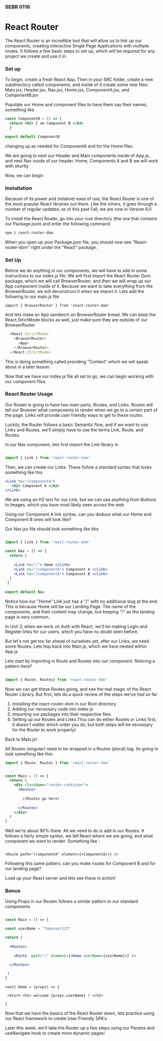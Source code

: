 ### SEBR 0116

# React Router

The React Router is an incredible tool that will allow us to link up our components, creating interactive Single Page Applications with multiple routes.
It follows a few basic steps to set up, which will be required for any project we create and use it in.

### Set up

To begin, create a fresh React App. Then in your SRC folder, create a new subdirectory called components, and inside of it create some new files: 
Main.jsx, Header.jsx, Nav.jsx, Home.jsx, ComponentA.jsx, and ComponentB.jsx

Populate our Home and component files to have them say their names, something like

```jsx
const ComponentB = () => {
  return <h2> I am Component B </h2>
  }

export default ComponentB
```

changing up as needed for ComponentA and for the Home files.

We are going to nest our Header and Main components inside of App.js, and nest Nav inside of our header. Home, Components A and B we will work with shortly. 


Now, we can begin

### Installation

Because of its power and (relative) ease of use, the React Router is one of the most popular React libraries out there. Like the others, it goes through a number of regular updates; as of this past Fall, we are now in Version 6.0

To install the React Router, go into your root directory (the one that contains our Package.json) and enter the following command

```sh
npm i react-router-dom
```

When you open up your Package.json file, you should now see "React-router-dom"  right under the "React" package.

### Set Up

Before we do anything in our components, we will have to add in some instructions to our index.js file. 
We will first import the React Router Dom package, which we will call BrowserRouter, and then we will wrap up our App component inside of it. Because we want to take everything from the BrowserRouter, we will deconstruct it when we import it. Lets add the following to our main.js file

```
import { BrowserRouter } from 'react-router-dom'
```

And lets make an App sandwich on BrowserRouter bread. We can keep the React.StrictMode blocks as well, just make sure they are outside of our BrowserRouter

```main.js
  <React.StrictMode>
    <BrowserRouter>
      <App>
    </BrowserRouter>
  </React.StrictMode>
```

This is doing something called providing "Context" which we will speak about in a later lesson.

Now that we have our Index.js file all set to go, we can begin working with our component files.



### React Router Usage

Our Router is going to have two main parts, Routes, and Links. Routes will tell our Browser what components to render when we go to a certain part of the page. Links will provide user friendly ways to get to these routes.


Luckily, the Router follows a basic Semantic flow, and if we want to use Links and Routes, we'll simply have to use the terms Link, Route, and Routes.


In our Nav component, lets first import the Link library in

```Nav.jsx

import { Link } from 'react-router-dom'

```

Then, we can create our Links. These follow a standard syntax that looks something like this

```jsx
<Link to="/componentA">
   <h2> Component A </h2>
</Link>

```

We are using an H2 text for our Link, but we can use anything from Buttons to Images, which you have most likely seen across the web

Using our Component A link syntax, can you deduce what our Home and Component B ones will look like?


Our Nav.jsx file should look something like this

```jsx

import { Link } from 'react-router-dom'

const Nav = () => {
  return (
  
    <Link to="/"> Home </Link>
    <Link to="/componentA"> Component A </Link>
    <Link to="/componentB"> Component B </Link>
  )
 }
 
export default Nav
```

Notice how our "Home" Link just has a "/" with no additional slug at the end. This is because Home will be our Landing Page. The name of the components, and their content may change, but keeping "/" as the landing page is very common. 

In Unit 3, when we work on Auth with React, we'll be making Login and Register links for our users, which you have no doubt seen before.

But let's not get too far ahead of ourselves yet, after our Links, we need some Routes. Lets hop back into Main.js, which we have nested within App.js


Lets start by importing in Route and Routes into our component. Noticing a pattern here? 

```jsx
 
import { Route, Routes} from 'react-router-dom'

```


Now we can get these Routes going, and see the real magic of the React Router Library. But first, lets do a quick review of the steps we've had so far

1) Installing the react-router-dom in our Root directory
2) Adding our necessary code into index.js
3) Importing our packages into their respective files
4) Setting up our Routes and Links (You can do either Routes or Links first, it doesn't matter which order you do, but both steps will be necessary for the Router to work properly)


Back to Main.js!

All Routes (singular) need to be wrapped in a Routes (plural) tag. Its going to look something like this:

```jsx
import { Route, Routes } from 'react-router-dom'


const Main = () => {
  return (
    <div className="routes-container">
      <Routes>
      
        //Routes go here!
      
      </Routes>
    </div>
  )
}

```

Well we're about 90% there. All we need to do is add in our Routes. It follows a fairly simple syntax, we tell React where we are going, and what component we want to render. Something like :


```

<Route path="/componentA" element={<ComponentA/>} />

```
   
Following this same pattern, can you make routes for Component B and for our landing page?


Load up your React server and lets see these in action!


### Bonus

Using Props in our Routes follows a similar pattern to our standard components


```Main.jsx

const Main = () => {

const userName = "fakeuser123"

return (
  
  <Routes>
  
    <Route  path="/" element={<Home userName={userName}>} />
  
  </Routes>

 )
}
```

```
const Home = (props) => {

 return <h2> welcome {props.userName} ! </h2>

}

```

Now that we have the basics of the React Router down, lets practice using our React framework to create User Friendly SPA's.

Later this week, we'll take the Router up a few steps using our Params and useNavigate hook to create more dynamic pages!
